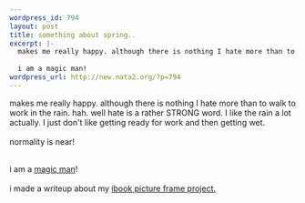 ```yaml
--- 
wordpress_id: 794
layout: post
title: something about spring..
excerpt: |-
  makes me really happy. although there is nothing I hate more than to walk to work in the rain. hah. well hate is a rather STRONG word. I like the rain a lot actually. I just don't like getting ready for work and then getting wet. normality is near!
  
  i am a magic man!
wordpress_url: http://new.nata2.org/?p=794
---
```

makes me really happy. although there is nothing I hate more than to walk to work in the rain. hah. well hate is a rather STRONG word. I like the rain a lot actually. I just don't like getting ready for work and then getting wet. <br/><br/>normality is near!<br/><br/>

i am a <a href="http://veepers01.budlight.com/service/RetrieveCard?id=8B647284-7DA8-11D8-892E-E3635E514682">magic man</a>!<br/><br/>i made a writeup about my <a href="http://ironkungfu.com/wiki/index.php/picture%20frame%20ibook">ibook picture frame project.</a>


